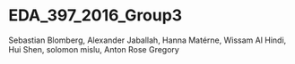 # EDA_397_2016_Group3

Sebastian Blomberg,
Alexander Jaballah,
Hanna Matérne,
Wissam Al Hindi,
Hui Shen,
solomon mislu,
Anton Rose Gregory
